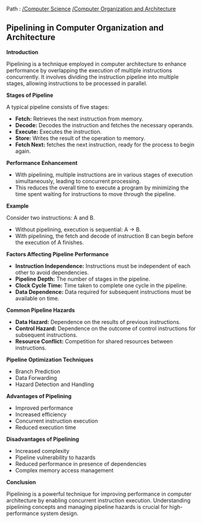 Path : [/Computer Science](../../index.md) [/Computer Organization and Architecture](../index.md)
## Pipelining in Computer Organization and Architecture

**Introduction**

Pipelining is a technique employed in computer architecture to enhance performance by overlapping the execution of multiple instructions concurrently. It involves dividing the instruction pipeline into multiple stages, allowing instructions to be processed in parallel. 


**Stages of Pipeline**

A typical pipeline consists of five stages:

- **Fetch:** Retrieves the next instruction from memory.
- **Decode:** Decodes the instruction and fetches the necessary operands. 
- **Execute:** Executes the instruction.
- **Store:** Writes the result of the operation to memory.
- **Fetch Next:** fetches the next instruction, ready for the process to begin again.


**Performance Enhancement**

- With pipelining, multiple instructions are in various stages of execution simultaneously, leading to concurrent processing.
- This reduces the overall time to execute a program by minimizing the time spent waiting for instructions to move through the pipeline.


**Example**

Consider two instructions: A and B.

- Without pipelining, execution is sequential: A -> B.
- With pipelining, the fetch and decode of instruction B can begin before the execution of A finishes.


**Factors Affecting Pipeline Performance**

- **Instruction Independence:** Instructions must be independent of each other to avoid dependencies.
- **Pipeline Depth:** The number of stages in the pipeline.
- **Clock Cycle Time:** Time taken to complete one cycle in the pipeline.
- **Data Dependence:** Data required for subsequent instructions must be available on time.


**Common Pipeline Hazards**

- **Data Hazard:** Dependence on the results of previous instructions.
- **Control Hazard:** Dependence on the outcome of control instructions for subsequent instructions.
- **Resource Conflict:** Competition for shared resources between instructions.


**Pipeline Optimization Techniques**

- Branch Prediction
- Data Forwarding
- Hazard Detection and Handling


**Advantages of Pipelining**

- Improved performance
- Increased efficiency
- Concurrent instruction execution
- Reduced execution time


**Disadvantages of Pipelining**

- Increased complexity 
- Pipeline vulnerability to hazards
- Reduced performance in presence of dependencies
- Complex memory access management 


**Conclusion**

Pipelining is a powerful technique for improving performance in computer architecture by enabling concurrent instruction execution. Understanding pipelining concepts and managing pipeline hazards is crucial for high-performance system design.
